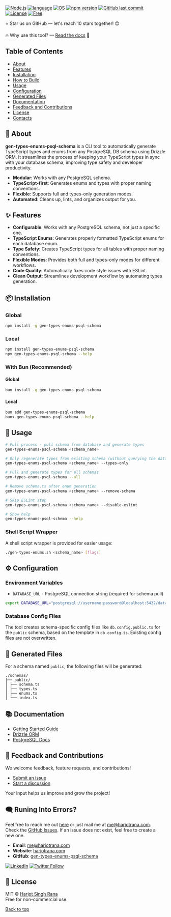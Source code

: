 <a name="top"></a>
<!-- TODO: Project Banner -->
<!-- [![gen-types-enums-psql-schema](https://raw.githubusercontent.com/harjjotsinghh/gen-types-enums-psql-schema/master/.github/banner.png)](https://github.com/harjjotsinghh/gen-types-enums-psql-schema) -->

[![Node.js](https://img.shields.io/badge/Node.js-18%2B-339933)](https://nodejs.org/)
[![language](https://img.shields.io/badge/language-TypeScript-3178C6)](https://www.typescriptlang.org/)
[![OS](https://img.shields.io/badge/OS-linux%2C%20windows%2C%20macOS-0078D4)](#)
[![npm version](https://img.shields.io/npm/v/gen-types-enums-psql-schema)](https://www.npmjs.com/package/gen-types-enums-psql-schema)
[![GitHub last commit](https://img.shields.io/github/last-commit/harjjotsinghh/gen-types-enums-psql-schema)](https://github.com/harjjotsinghh/gen-types-enums-psql-schema/commits/master)
[![License](https://img.shields.io/github/license/harjjotsinghh/gen-types-enums-psql-schema)](./LICENSE)
[![Free](https://img.shields.io/badge/free_for_non_commercial_use-brightgreen)](#-license)

⭐ Star us on GitHub — let's reach 10 stars together! 😊

🔥 Why use this tool? — [Read the docs](#-about) 📑

## Table of Contents
- [About](#-about)
- [Features](#-features)
- [Installation](#-installation)
- [How to Build](#-how-to-build)
- [Usage](#-usage)
- [Configuration](#-configuration)
- [Generated Files](#-generated-files)
- [Documentation](#-documentation)
- [Feedback and Contributions](#-feedback-and-contributions)
- [License](#-license)
- [Contacts](#%EF%B8%8F-contacts)

## 🚀 About

**gen-types-enums-psql-schema** is a CLI tool to automatically generate TypeScript types and enums from any PostgreSQL DB schema using Drizzle ORM. It streamlines the process of keeping your TypeScript types in sync with your database schema, improving type safety and developer productivity.

- **Modular**: Works with any PostgreSQL schema.
- **TypeScript-first**: Generates enums and types with proper naming conventions.
- **Flexible**: Supports full and types-only generation modes.
- **Automated**: Cleans up, lints, and organizes output for you.

## ✨ Features

- **Configurable**: Works with any PostgreSQL schema, not just a specific one.
- **TypeScript Enums**: Generates properly formatted TypeScript enums for each database enum.
- **Type Safety**: Creates TypeScript types for all tables with proper naming conventions.
- **Flexible Modes**: Provides both full and types-only modes for different workflows.
- **Code Quality**: Automatically fixes code style issues with ESLint.
- **Clean Output**: Streamlines development workflow by automating types generation.

## 📦 Installation

### Global

```bash
npm install -g gen-types-enums-psql-schema
```

### Local

```bash
npm install gen-types-enums-psql-schema
npx gen-types-enums-psql-schema --help
```

### With Bun (Recommended)

#### Global

```bash
bun install -g gen-types-enums-psql-schema
```

#### Local

```bash
bun add gen-types-enums-psql-schema
bunx gen-types-enums-psql-schema --help
```

## 🚦 Usage

```bash
# Full process - pull schema from database and generate types
gen-types-enums-psql-schema <schema_name>

# Only regenerate types from existing schema (without querying the database)
gen-types-enums-psql-schema <schema_name> --types-only

# Pull and generate types for all schemas
gen-types-enums-psql-schema --all

# Remove schema.ts after enum generation
gen-types-enums-psql-schema <schema_name> --remove-schema

# Skip ESLint step
gen-types-enums-psql-schema <schema_name> --disable-eslint

# Show help
gen-types-enums-psql-schema --help
```

### Shell Script Wrapper

A shell script wrapper is provided for easier usage:

```bash
./gen-types-enums.sh <schema_name> [flags]
```

## ⚙️ Configuration

### Environment Variables

- `DATABASE_URL` - PostgreSQL connection string (required for schema pull)

```bash
export DATABASE_URL="postgresql://username:password@localhost:5432/database_name"
```

### Database Config Files

The tool creates schema-specific config files like `db.config.public.ts` for the `public` schema, based on the template in `db.config.ts`. Existing config files are not overwritten.

## 📂 Generated Files

For a schema named `public`, the following files will be generated:

```
./schemas/
├── public/
│ ├── schema.ts
│ ├── types.ts
│ ├── enums.ts
│ └── index.ts
```


## 📚 Documentation

- [Getting Started Guide](https://github.com/harjjotsinghh/gen-types-enums-psql-schema#readme)
- [Drizzle ORM](https://orm.drizzle.team/)
- [PostgreSQL Docs](https://www.postgresql.org/docs/)

## 🤝 Feedback and Contributions

We welcome feedback, feature requests, and contributions!  
- [Submit an issue](https://github.com/harjjotsinghh/gen-types-enums-psql-schema/issues)
- [Start a discussion](https://github.com/harjjotsinghh/gen-types-enums-psql-schema/discussions)

Your input helps us improve and grow the project!

## 🗨️ Runing Into Errors?

Feel free to reach me out [here](https://www.harjotrana.com) or just mail me at [me@harjotrana.com](mailto:me@harjotrana.com).
Check the [GitHub Issues](https://github.com/harjjotsinghh/gen-types-enums-psql-schema/issues). If an issue does not exist, feel free to create a new one.

- **Email**: [me@harjotrana.com](mailto:me@harjotrana.com)
- **Website**: [harjotrana.com](https://www.harjotrana.com)
- **GitHub**: [gen-types-enums-psql-schema](https://github.com/harjjotsinghh/gen-types-enums-psql-schema)

[![LinkedIn](https://img.shields.io/badge/LinkedIn-Connect-blue)](https://www.linkedin.com/in/HarjjotSinghh)
[![Twitter Follow](https://img.shields.io/twitter/follow/HarjjotSinghh?style=social)](https://x.com/HarjjotSinghh)

## 📃 License

MIT © [Harjot Singh Rana](https://harjotrana.com)  
Free for non-commercial use.

[Back to top](#top)
